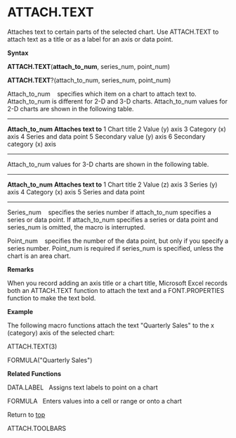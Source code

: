 ATTACH.TEXT
===========

Attaches text to certain parts of the selected chart. Use ATTACH.TEXT to
attach text as a title or as a label for an axis or data point.

**Syntax**

**ATTACH.TEXT**(**attach\_to\_num**, series\_num, point\_num)

**ATTACH.TEXT**?(attach\_to\_num, series\_num, point\_num)

Attach\_to\_num    specifies which item on a chart to attach text to.
Attach\_to\_num is different for 2-D and 3-D charts. Attach\_to\_num
values for 2-D charts are shown in the following table.

  --------------------- -----------------------------
  **Attach\_to\_num**   **Attaches text to**
  1                     Chart title
  2                     Value (y) axis
  3                     Category (x) axis
  4                     Series and data point
  5                     Secondary value (y) axis
  6                     Secondary category (x) axis
  --------------------- -----------------------------

Attach\_to\_num values for 3-D charts are shown in the following table.

  --------------------- -----------------------
  **Attach\_to\_num**   **Attaches text to**
  1                     Chart title
  2                     Value (z) axis
  3                     Series (y) axis
  4                     Category (x) axis
  5                     Series and data point
  --------------------- -----------------------

Series\_num    specifies the series number if attach\_to\_num specifies
a series or data point. If attach\_to\_num specifies a series or data
point and series\_num is omitted, the macro is interrupted.

Point\_num    specifies the number of the data point, but only if you
specify a series number. Point\_num is required if series\_num is
specified, unless the chart is an area chart.

**Remarks**

When you record adding an axis title or a chart title, Microsoft Excel
records both an ATTACH.TEXT function to attach the text and a
FONT.PROPERTIES function to make the text bold.

**Example**

The following macro functions attach the text \"Quarterly Sales\" to the
x (category) axis of the selected chart:

ATTACH.TEXT(3)

FORMULA(\"Quarterly Sales\")

**Related Functions**

DATA.LABEL   Assigns text labels to point on a chart

FORMULA   Enters values into a cell or range or onto a chart

Return to [top](#A)

ATTACH.TOOLBARS
